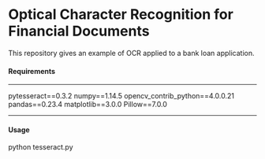 # Optical Character Recognition for Financial Documents
This repository gives an example of OCR applied to a bank loan application.

#### Requirements

------

pytesseract==0.3.2 
numpy==1.14.5
opencv_contrib_python==4.0.0.21
pandas==0.23.4
matplotlib==3.0.0
Pillow==7.0.0

------

#### Usage 

python tesseract.py

